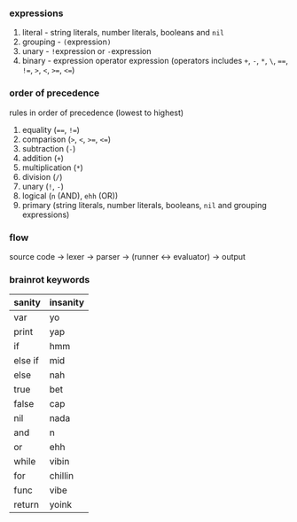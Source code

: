### expressions

1. literal - string literals, number literals, booleans and `nil`
2. grouping - `(`expression`)`
3. unary - `!`expression or `-`expression
4. binary - expression operator expression (operators includes `+`, `-`, `*`, `\`, `==`, `!=`, `>`, `<`, `>=`, `<=`)

### order of precedence

rules in order of precedence (lowest to highest)

1. equality (`==`, `!=`)
2. comparison (`>`, `<`, `>=`, `<=`)
3. subtraction (`-`)
4. addition (`+`)
5. multiplication (`*`)
6. division (`/`)
7. unary (`!`, `-`)
8. logical (`n` (AND), `ehh` (OR))
9. primary (string literals, number literals, booleans, `nil` and grouping expressions)

### flow

source code -> lexer -> parser -> (runner <-> evaluator) -> output

### brainrot keywords

| sanity  | insanity |
| ------- | -------- |
| var     | yo       |
| print   | yap      |
| if      | hmm      |
| else if | mid      |
| else    | nah      |
| true    | bet      |
| false   | cap      |
| nil     | nada     |
| and     | n        |
| or      | ehh      |
| while   | vibin    |
| for     | chillin  |
| func    | vibe     |
| return  | yoink    |

